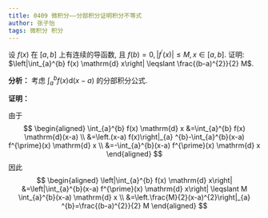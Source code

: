 ```yaml
---
title: 0409 微积分——分部积分证明积分不等式
author: 张子怡
tags: 微积分 积分
---
```




设 $f(x)$ 在 $[a, b]$ 上有连续的导函数, 且 $f(b)=0,\left|f^{\prime}(x)\right| \leqslant M, x \in[a, b]$.
证明: $\left|\int_{a}^{b} f(x) \mathrm{d} x\right| \leqslant \frac{(b-a)^{2}}{2} M$.



<!--more-->



**分析：** 考虑 $\int_{a}^{b} f(x) \mathrm{d}(x-a)$ 的分部积分公式.



**证明：** 

由于
$$
\begin{aligned}
\int_{a}^{b} f(x) \mathrm{d} x &=\int_{a}^{b} f(x) \mathrm{d}(x-a) \\
&=\left.(x-a) f(x)\right|_{a} ^{b}-\int_{a}^{b}(x-a) f^{\prime}(x) \mathrm{d} x \\
&=-\int_{a}^{b}(x-a) f^{\prime}(x) \mathrm{d} x
\end{aligned}
$$
因此
$$
\begin{aligned}
\left|\int_{a}^{b} f(x) \mathrm{d} x\right| &=\left|\int_{a}^{b}(x-a) f^{\prime}(x) \mathrm{d} x\right| \leqslant M \int_{a}^{b}(x-a) \mathrm{d} x \\
&=\left.\frac{M}{2}(x-a)^{2}\right|_{a} ^{b}=\frac{(b-a)^{2}}{2} M
\end{aligned}
$$